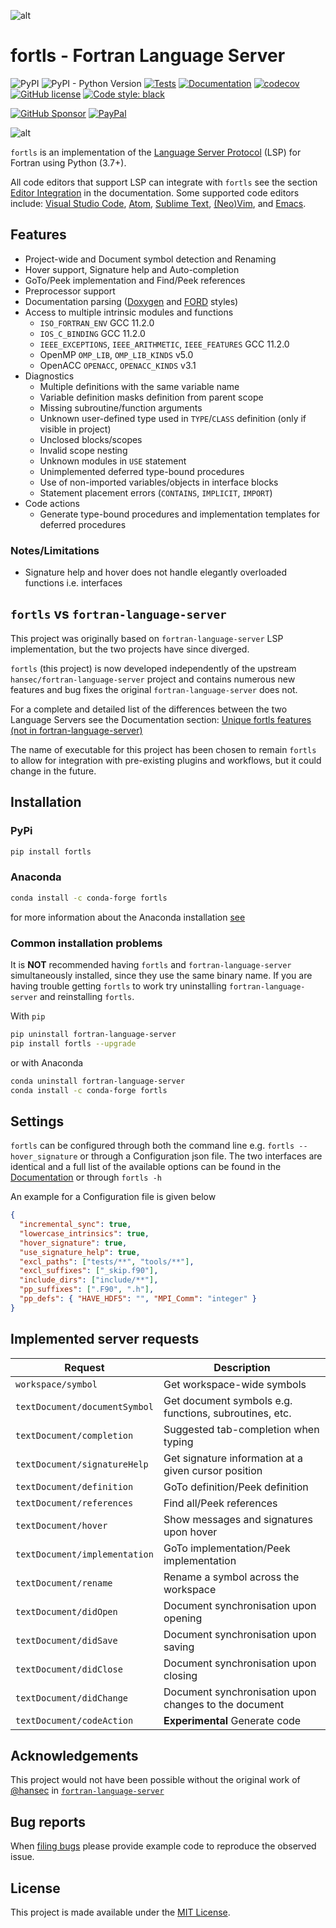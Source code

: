 ![alt](https://raw.githubusercontent.com/gnikit/fortls/master/assets/logo.png)

# fortls - Fortran Language Server

![PyPI](https://img.shields.io/pypi/v/fortls)
![PyPI - Python Version](https://img.shields.io/pypi/pyversions/fortls)
[![Tests](https://github.com/gnikit/fortls/actions/workflows/main.yml/badge.svg)](https://github.com/gnikit/fortls/actions/workflows/main.yml)
[![Documentation](https://github.com/gnikit/fortls/actions/workflows/docs.yml/badge.svg)](https://github.com/gnikit/fortls/actions/workflows/docs.yml)
[![codecov](https://codecov.io/gh/gnikit/fortls/branch/master/graph/badge.svg?token=ZEXUX0R65M)](https://codecov.io/gh/gnikit/fortls)
[![GitHub license](https://img.shields.io/github/license/gnikit/fortls)](https://github.com/gnikit/fortls/blob/dev/LICENSE)
[![Code style: black](https://img.shields.io/badge/code%20style-black-000000.svg)](https://github.com/psf/black)

[![GitHub Sponsor](https://img.shields.io/static/v1?style=social&label=Sponsor&message=%E2%9D%A4&logo=GitHub&color&link=%3Curl%3E)](https://github.com/sponsors/gnikit)
[![PayPal](https://img.shields.io/static/v1?style=social&label=Donate&message=%E2%9D%A4&logo=Paypal&color&link=%3Curl%3E)](https://paypal.me/inikit)

![alt](https://raw.githubusercontent.com/gnikit/fortls/master/assets/animations/intro-demo.gif)

`fortls` is an implementation of the [Language Server Protocol](https://github.com/Microsoft/language-server-protocol)
(LSP) for Fortran using Python (3.7+).

All code editors that support LSP can integrate with `fortls` see the section
[Editor Integration](https://gnikit.github.io/fortls/editor_integration.html#editor-integration) in the documentation.
Some supported code editors include:
[Visual Studio Code](https://gnikit.github.io/fortls/editor_integration.html#visual-studio-code),
[Atom](https://gnikit.github.io/fortls/editor_integration.html#atom),
[Sublime Text](https://gnikit.github.io/fortls/editor_integration.html#sublime-text),
[(Neo)Vim](https://gnikit.github.io/fortls/editor_integration.html#vim-neovim-gvim),
and [Emacs](https://gnikit.github.io/fortls/editor_integration.html#emacs).

## Features

- Project-wide and Document symbol detection and Renaming
- Hover support, Signature help and Auto-completion
- GoTo/Peek implementation and Find/Peek references
- Preprocessor support
- Documentation parsing ([Doxygen](http://www.doxygen.org/) and
  [FORD](https://github.com/Fortran-FOSS-Programmers/ford) styles)
- Access to multiple intrinsic modules and functions
  - `ISO_FORTRAN_ENV` GCC 11.2.0
  - `IOS_C_BINDING` GCC 11.2.0
  - `IEEE_EXCEPTIONS`, `IEEE_ARITHMETIC`, `IEEE_FEATURES` GCC 11.2.0
  - OpenMP `OMP_LIB`, `OMP_LIB_KINDS` v5.0
  - OpenACC `OPENACC`, `OPENACC_KINDS` v3.1
- Diagnostics
  - Multiple definitions with the same variable name
  - Variable definition masks definition from parent scope
  - Missing subroutine/function arguments
  - Unknown user-defined type used in `TYPE`/`CLASS` definition
    (only if visible in project)
  - Unclosed blocks/scopes
  - Invalid scope nesting
  - Unknown modules in `USE` statement
  - Unimplemented deferred type-bound procedures
  - Use of non-imported variables/objects in interface blocks
  - Statement placement errors (`CONTAINS`, `IMPLICIT`, `IMPORT`)
- Code actions
  - Generate type-bound procedures and implementation templates for
    deferred procedures

### Notes/Limitations

- Signature help and hover does not handle elegantly overloaded functions i.e. interfaces

## `fortls` vs `fortran-language-server`

This project was originally based on `fortran-language-server` LSP implementation, but the two projects have since diverged.

`fortls` (this project) is now developed independently of the upstream `hansec/fortran-language-server` project and contains numerous new features and bug fixes
the original `fortran-language-server` does not.

For a complete and detailed list of the differences between the two Language Servers
see the Documentation section: [Unique fortls features (not in fortran-language-server)](https://gnikit.github.io/fortls/fortls_changes.html)

The name of executable for this project has been chosen to remain `fortls`
to allow for integration with pre-existing plugins and workflows, but it could
change in the future.

## Installation

### PyPi

```sh
pip install fortls
```

### Anaconda

```sh
conda install -c conda-forge fortls
```

for more information about the Anaconda installation [see](https://github.com/conda-forge/fortls-feedstock#about-fortls)

### Common installation problems

It is **NOT** recommended having `fortls` and `fortran-language-server`
simultaneously installed, since they use the same binary name. If you are having trouble
getting `fortls` to work try uninstalling `fortran-language-server` and reinstalling `fortls`.

With `pip`

```sh
pip uninstall fortran-language-server
pip install fortls --upgrade
```

or with Anaconda

```sh
conda uninstall fortran-language-server
conda install -c conda-forge fortls
```

## Settings

`fortls` can be configured through both the command line e.g.
`fortls --hover_signature` or through a Configuration json file.
The two interfaces are identical and a full list of the available options can
be found in the [Documentation](https://gnikit.github.io/fortls/options.html)
or through `fortls -h`

An example for a Configuration file is given below

```json
{
  "incremental_sync": true,
  "lowercase_intrinsics": true,
  "hover_signature": true,
  "use_signature_help": true,
  "excl_paths": ["tests/**", "tools/**"],
  "excl_suffixes": ["_skip.f90"],
  "include_dirs": ["include/**"],
  "pp_suffixes": [".F90", ".h"],
  "pp_defs": { "HAVE_HDF5": "", "MPI_Comm": "integer" }
}
```

## Implemented server requests

| Request                       | Description                                            |
| ----------------------------- | ------------------------------------------------------ |
| `workspace/symbol`            | Get workspace-wide symbols                             |
| `textDocument/documentSymbol` | Get document symbols e.g. functions, subroutines, etc. |
| `textDocument/completion`     | Suggested tab-completion when typing                   |
| `textDocument/signatureHelp`  | Get signature information at a given cursor position   |
| `textDocument/definition`     | GoTo definition/Peek definition                        |
| `textDocument/references`     | Find all/Peek references                               |
| `textDocument/hover`          | Show messages and signatures upon hover                |
| `textDocument/implementation` | GoTo implementation/Peek implementation                |
| `textDocument/rename`         | Rename a symbol across the workspace                   |
| `textDocument/didOpen`        | Document synchronisation upon opening                  |
| `textDocument/didSave`        | Document synchronisation upon saving                   |
| `textDocument/didClose`       | Document synchronisation upon closing                  |
| `textDocument/didChange`      | Document synchronisation upon changes to the document  |
| `textDocument/codeAction`     | **Experimental** Generate code                         |

## Acknowledgements

This project would not have been possible without the original work of [@hansec](https://github.com/hansec/)
in [`fortran-language-server`](https://github.com/hansec/fortran-language-server)

<!-- ## Support

If you want to support this project you can do it through

[![Alt](https://www.paypalobjects.com/webstatic/mktg/Logo/pp-logo-150px.png)](https://paypal.me/inikit)
[!["Buy Me A Coffee"](https://www.buymeacoffee.com/assets/img/custom_images/orange_img.png)](https://www.buymeacoffee.com/gnikit) -->

## Bug reports

When [filing bugs](https://github.com/gnikit/fortls/issues/new)
please provide example code to reproduce the observed issue.

## License

This project is made available under the [MIT License](https://github.com/gnikit/fortls/blob/dev/LICENSE).

